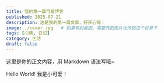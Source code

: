 ```yaml
---
title: 我的第一篇可爱博客
published: 2025-07-21
description: 这是我的第一篇文章，好开心呀！
image: ./cover.jpg   # 如果有封面图，需要先把图片也传到这个目录下
tags: [心情, 日记]
category: 生活
draft: false
---
```


这里是你的正文内容，用 Markdown 语法写哦~

Hello World! 我是小可爱！